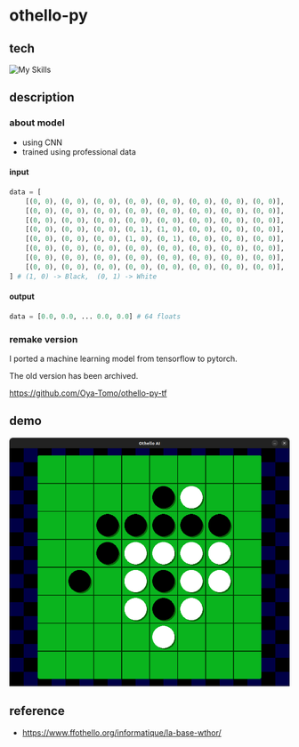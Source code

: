 # othello-py

## tech

![My Skills](https://skillicons.dev/icons?i=python,pytorch)

## description

### about model

- using CNN
- trained using professional data

#### input

```python
data = [
    [(0, 0), (0, 0), (0, 0), (0, 0), (0, 0), (0, 0), (0, 0), (0, 0)],
    [(0, 0), (0, 0), (0, 0), (0, 0), (0, 0), (0, 0), (0, 0), (0, 0)],
    [(0, 0), (0, 0), (0, 0), (0, 0), (0, 0), (0, 0), (0, 0), (0, 0)],
    [(0, 0), (0, 0), (0, 0), (0, 1), (1, 0), (0, 0), (0, 0), (0, 0)],
    [(0, 0), (0, 0), (0, 0), (1, 0), (0, 1), (0, 0), (0, 0), (0, 0)],
    [(0, 0), (0, 0), (0, 0), (0, 0), (0, 0), (0, 0), (0, 0), (0, 0)],
    [(0, 0), (0, 0), (0, 0), (0, 0), (0, 0), (0, 0), (0, 0), (0, 0)],
    [(0, 0), (0, 0), (0, 0), (0, 0), (0, 0), (0, 0), (0, 0), (0, 0)],
] # (1, 0) -> Black,  (0, 1) -> White
```

#### output

```python
data = [0.0, 0.0, ... 0.0, 0.0] # 64 floats
```

### remake version

I ported a machine learning model from tensorflow to pytorch.

The old version has been archived.

https://github.com/Oya-Tomo/othello-py-tf

## demo

<div align=center>
    <img src="assets/match_demo.png" width=700>
</div>

## reference

- https://www.ffothello.org/informatique/la-base-wthor/
